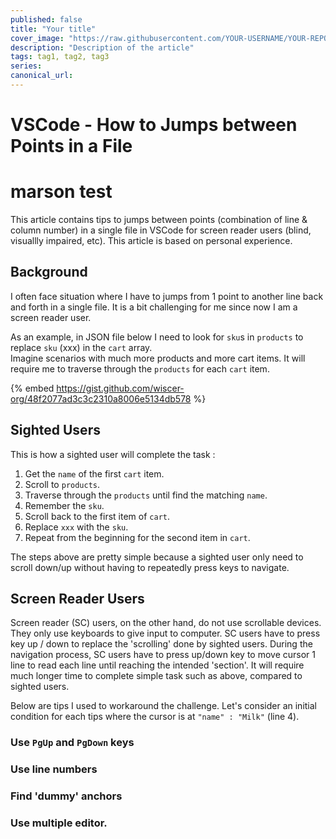 ```yaml
---
published: false
title: "Your title"
cover_image: "https://raw.githubusercontent.com/YOUR-USERNAME/YOUR-REPO/master/blog-posts/NAME-OF-YOUR-BLOG-POST/assets/your-asset.png"
description: "Description of the article"
tags: tag1, tag2, tag3
series:
canonical_url:
---
```




# VSCode - How to Jumps between Points in a File
# marson test

This article contains tips to jumps between points (combination of line & column number) in a single file 
in VSCode for screen reader users (blind, visuallly impaired, etc).
This article is based on personal experience.

## Background

I often face situation where I have to jumps from 1 point to another line back and forth in a single file. It is a bit challenging for me since now I am a screen reader user. 

As an example, in JSON file below I need to look for `sku`s in `products` to replace `sku` (xxx) in the `cart` array.  
Imagine scenarios with much more products and more cart items.
It will require me to traverse through the `products` for each `cart` item.

{% embed https://gist.github.com/wiscer-org/48f2077ad3c3c2310a8006e5134db578 %}

## Sighted Users
This is how a sighted user will complete the task :
1. Get the  `name` of the first `cart` item.
2. Scroll to `products`.
3. Traverse through the `products` until find the matching `name`.
4. Remember the `sku`.
5. Scroll back to the first item of `cart`.
6. Replace `xxx` with the `sku`.
7. Repeat from the beginning for the second item in `cart`.

The steps above are pretty simple because a sighted user only need to scroll down/up without having to repeatedly press keys to navigate.

## Screen Reader Users

Screen reader (SC) users, on the other hand, do not use scrollable devices.
They only use keyboards to give input to computer.
SC users have to press key up / down to replace the 'scrolling' done by sighted users.
During the navigation process, SC users have to press up/down key to move cursor 1 line to read each line until reaching the intended 'section'.
It will require much longer time to complete simple task such as above, compared to sighted users.

Below are tips I used to  workaround the challenge.
Let's consider an initial condition for each tips
where the cursor is at `"name" : "Milk"` (line 4).

### Use `PgUp` and `PgDown` keys



### Use line numbers

### Find 'dummy' anchors

### Use multiple editor.


